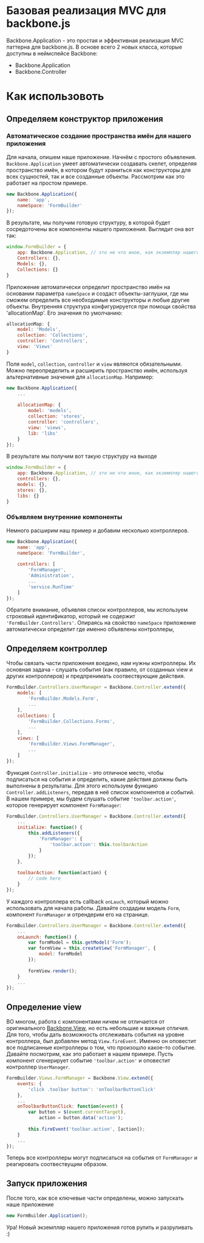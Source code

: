 ﻿# Базовая реализация MVC для backbone.js

Backbone.Application - это простая и эффективная реализация MVC паттерна для backbone.js. В основе всего 2 новых класса, которые доступны в неймспейсе Backbone:
* Backbone.Application
* Backbone.Controller

# Как использовоть
## Определяем конструктор приложения
### Автоматическое создание пространства имён для нашего приложения
Для начала, опишем наше приложение. Начнём с простого объявления. `Backbone.Application` умеет автоматически создавать скелет, определяя пространство имён, в котором будут храниться как конструкторы для всех сущностей, так и все созданные объекты. Рассмотрим как это работает на простом примере.
```Javascript
new Backbone.Application({
	name: 'app',
	nameSpace: 'FormBuilder'
});
```
В результате, мы получим готовую структуру, в которой будет сосредоточены все компоненты нашего приложения. Выглядит она вот так:
```Javascript
window.FormBuilder = {
    app: Backbone.Application, // это не что иное, как экземпляр нашего приложения
    Controllers: {},
    Models: {},
    Collections: {}
}
```

Приложение автоматически определит пространство имён на основании параметра `nameSpace` и создаст объекты-заглушки, где мы сможем определить все необходимые конструкторы и любые другие объекты. Внутренняя структура конфигурируется при помощи свойства 'allocationMap'. Его значения по умолчанию:
```Javascript
allocationMap: {
    model: 'Models',
    collection: 'Collections',
    controller: 'Controllers',
    view: 'Views'
}
```

Поля `model`, `collection`, `controller` и `view` являются обязательными. Можно переопределить и расширить пространство имён, используя альтернативные значения для `allocationMap`. Например:
```Javascript
new Backbone.Application({
    ...
    
    allocationMap: {
        model: 'models',
        collection: 'stores',
        controller: 'controllers',
        view: 'views',
        lib: 'libs'
    }
});
```
В результате мы получим вот такую структуру на выходе
```Javascript
window.FormBuilder = {
    app: Backbone.Application, // это не что иное, как экземпляр нашего приложения
    controllers: {},
    models: {},
    stores: {},
    libs: {}
}
```

### Объявляем внутренние компоненты
Немного расширим наш пример и добавим несколько контроллеров.
```Javascript
new Backbone.Application({
	name: 'app',
	nameSpace: 'FormBuilder',
	
	controllers: [
		'FormManager',
		'Administration',
        ...
		'service.RunTime'
	]
});
```
Обратите внимание, объявляя список контроллеров, мы используем строковый идентификатор, который не содержит `'FormBuilder.Controllers'`. Опираясь на свойство `nameSpace` приложение автоматически определит где именно объявлены контроллеры, 

## Определяем контроллер
Чтобы связать части приложения воедино, нам нужны контроллеры. Их основная задача - слушать события (как правило, от созданных view и других контроллеров) и предпренимать соотвествующие действия.
```Javascript
FormBuilder.Controllers.UserManager = Backbone.Controller.extend({
	models: [
		'FormBuilder.Models.Form',
		...
	],
	collections: [
		'FormBuilder.Collections.Forms',
		...
	],
	views: [
		'FormBuilder.Views.FormManager',
		...
	]
});
```

Функция `Controller.initialize` - это отличное место, чтобы подписаться на события и определить, какие действия должны быть выполнены в результаты.
 Для этого используем функцию `Controller.addListeners`, передав в неё список компонентов и событий. В нашем примере, мы будем слушать событие `'toolbar.action'`, которое генерирует компонент `FormManager`:
```Javascript
FormBuilder.Controllers.UserManager = Backbone.Controller.extend({
	...		
	initialize: function() {
		this.addListeners({
			'FormManager': {
				'toolbar.action': this.toolbarAction
			}
		});
	},
	
	toolbarAction: function(action) {
		// code here
	}
});
```

У каждого контроллера есть callback `onLauch`, который можно использовать для начала работы. Давайте создадим модель `Form`, компонент `FormManager` и отрендерим его на странице.
```Javascript
FormBuilder.Controllers.UserManager = Backbone.Controller.extend({
	...		
	onLaunch: function() {
		var formModel = this.getModel('Form');
		var formView = this.createView('FormManager', {
			model: formModel
		});
		
		formView.render();
	}
	...
});
```

## Определение view
ВО многом, работа с компонентами ничем не отличается от оригинального [Backbone.View](http://backbonejs.org/#View), но есть небольшие и важные отличия. Для того, чтобы дать возможность отслеживать события на уровне контроллера, был добавлен метод `View.fireEvent`. Именно он оповестит все подписанные контроллеры о том, что произошло какое-то событие. Давайте посмотрим, как это работает в нашем примере. Пусть компонент сгенерирует событие `'toolbar.action'` и оповестит контроллер `UserManager`.
```Javascript
FormBuilder.Views.FormManager = Backbone.View.extend({
	events: {
		'click .toolbar button': 'onToolbarButtonClick'
	},
	...		
	onToolbarButtonClick: function(event) {
		var button = $(event.currentTarget),
			action = button.data('action');
			
		this.fireEvent('toolbar.action', [action]);
	}
	...
});
```
Теперь все контроллеры могут подписаться на события от `FormManager` и реагировать соотвествущим образом.

## Запуск приложения
После того, как все ключевые части определены, можно запускать наше приложение
```Javascript
new FormBuilder.Application();
```
Ура! Новый экземпляр нашего приложения готов рулить и разруливать :)